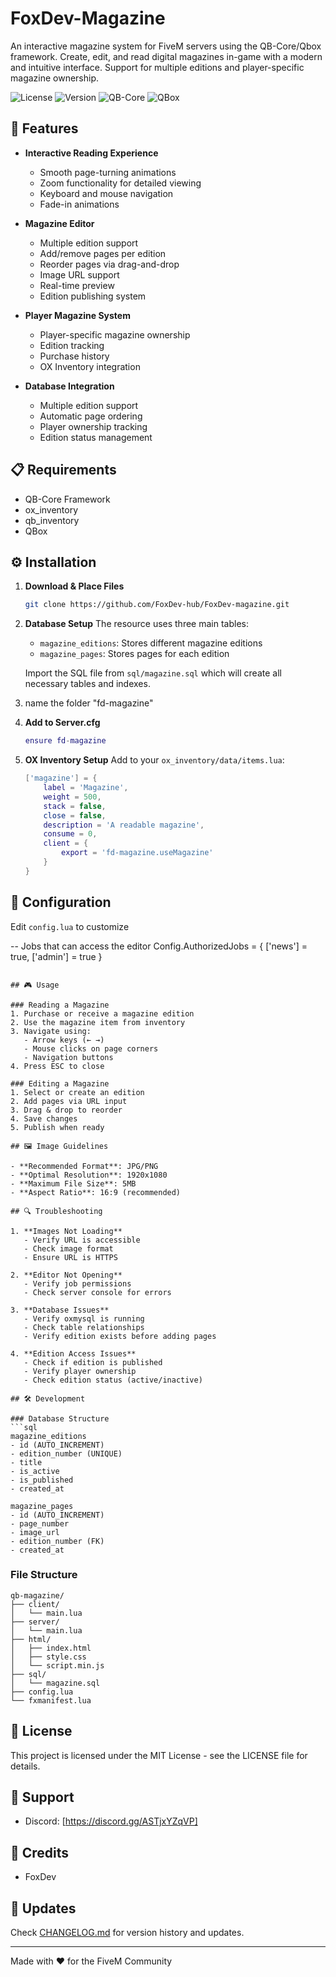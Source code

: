 # FoxDev-Magazine

An interactive magazine system for FiveM servers using the QB-Core/Qbox framework. Create, edit, and read digital magazines in-game with a modern and intuitive interface. Support for multiple editions and player-specific magazine ownership.

![License](https://img.shields.io/badge/license-MIT-blue.svg)
![Version](https://img.shields.io/badge/version-1.0.0-green.svg)
![QB-Core](https://img.shields.io/badge/qb--core-latest-red)
![QBox](https://img.shields.io/badge/QBox-March%202025-purple)

## 🌟 Features

- **Interactive Reading Experience**
  - Smooth page-turning animations
  - Zoom functionality for detailed viewing
  - Keyboard and mouse navigation
  - Fade-in animations

- **Magazine Editor**
  - Multiple edition support
  - Add/remove pages per edition
  - Reorder pages via drag-and-drop
  - Image URL support
  - Real-time preview
  - Edition publishing system

- **Player Magazine System**
  - Player-specific magazine ownership
  - Edition tracking
  - Purchase history
  - OX Inventory integration

- **Database Integration**
  - Multiple edition support
  - Automatic page ordering
  - Player ownership tracking
  - Edition status management

## 📋 Requirements

- QB-Core Framework
- ox_inventory
- qb_inventory
- QBox

## ⚙️ Installation

1. **Download & Place Files**
   ```bash
   git clone https://github.com/FoxDev-hub/FoxDev-magazine.git
   ```

2. **Database Setup**
   The resource uses three main tables:
   - `magazine_editions`: Stores different magazine editions
   - `magazine_pages`: Stores pages for each edition

   Import the SQL file from `sql/magazine.sql` which will create all necessary tables and indexes.

3. name the folder "fd-magazine"

4. **Add to Server.cfg**
   ```lua
   ensure fd-magazine
   ```

5. **OX Inventory Setup**
   Add to your `ox_inventory/data/items.lua`:
   ```lua
   ['magazine'] = {
       label = 'Magazine',
       weight = 500,
       stack = false,
       close = false,
       description = 'A readable magazine',
       consume = 0,
       client = {
           export = 'fd-magazine.useMagazine'
       }
   }
   ```

## 🔧 Configuration

Edit `config.lua` to customize

-- Jobs that can access the editor
Config.AuthorizedJobs = {
    ['news'] = true,
    ['admin'] = true
}
```

## 🎮 Usage

### Reading a Magazine
1. Purchase or receive a magazine edition
2. Use the magazine item from inventory
3. Navigate using:
   - Arrow keys (← →)
   - Mouse clicks on page corners
   - Navigation buttons
4. Press ESC to close

### Editing a Magazine
1. Select or create an edition
2. Add pages via URL input
3. Drag & drop to reorder
4. Save changes
5. Publish when ready

## 🖼️ Image Guidelines

- **Recommended Format**: JPG/PNG
- **Optimal Resolution**: 1920x1080
- **Maximum File Size**: 5MB
- **Aspect Ratio**: 16:9 (recommended)

## 🔍 Troubleshooting

1. **Images Not Loading**
   - Verify URL is accessible
   - Check image format
   - Ensure URL is HTTPS

2. **Editor Not Opening**
   - Verify job permissions
   - Check server console for errors

3. **Database Issues**
   - Verify oxmysql is running
   - Check table relationships
   - Verify edition exists before adding pages

4. **Edition Access Issues**
   - Check if edition is published
   - Verify player ownership
   - Check edition status (active/inactive)

## 🛠️ Development

### Database Structure
```sql
magazine_editions
- id (AUTO_INCREMENT)
- edition_number (UNIQUE)
- title
- is_active
- is_published
- created_at

magazine_pages
- id (AUTO_INCREMENT)
- page_number
- image_url
- edition_number (FK)
- created_at

```

### File Structure
```
qb-magazine/
├── client/
│   └── main.lua
├── server/
│   └── main.lua
├── html/
│   ├── index.html
│   ├── style.css
│   └── script.min.js
├── sql/
│   └── magazine.sql
├── config.lua
└── fxmanifest.lua
```

## 📝 License

This project is licensed under the MIT License - see the LICENSE file for details.

## 🤝 Support

- Discord: [https://discord.gg/ASTjxYZqVP]

## 🙏 Credits

- FoxDev

## 🔄 Updates

Check [CHANGELOG.md](CHANGELOG.md) for version history and updates.

---

Made with ❤️ for the FiveM Community 
